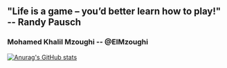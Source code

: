 ## "Life is a game – you’d better learn how to play!" -- Randy Pausch

### Mohamed Khalil Mzoughi -- @ElMzoughi

[![Anurag's GitHub stats](https://github-readme-stats.vercel.app/api?username=MzoughiKhalil)](https://github.com/anuraghazra/github-readme-stats)
